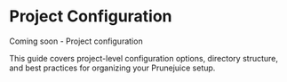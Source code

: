 # Project Configuration

Coming soon - Project configuration

This guide covers project-level configuration options, directory structure, and best practices for organizing your Prunejuice setup.